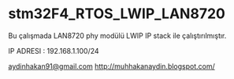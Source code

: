 # stm32F4_RTOS_LWIP_LAN8720
Bu çalışmada LAN8720 phy modülü LWIP IP stack ile çalıştırılmıştır.

IP ADRESI : 192.168.1.100/24

aydinhakan91@gmail.com
http://muhhakanaydin.blogspot.com/
